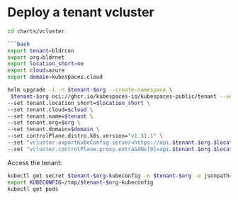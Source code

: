 # Deploy a tenant vcluster

```bash
cd charts/vcluster

```bash
export tenant=bldrcon
export org=bldrnet
export location_short=ne
export cloud=azure
export domain=kubespaces.cloud

helm upgrade -i -n $tenant-$org --create-namespace \
 $tenant-$org oci://ghcr.io/kubespaces-io/kubespaces-public/tenant --version 0.1.3 \
--set tenant.location_short=$location_short \
--set tenant.cloud=$cloud \
--set tenant.name=$tenant \
--set tenant.org=$org \
--set tenant.domain=$domain \
--set controlPlane.distro.k8s.version="v1.31.1" \
--set "vcluster.exportKubeConfig.server=https://api.$tenant.$org.$location_short.$cloud.$domain" \
--set "vcluster.controlPlane.proxy.extraSANs[0]=api.$tenant.$org.$location_short.$cloud.$domain"
```

Access the tenant:

```bash
kubectl get secret $tenant-$org-kubeconfig -n $tenant-$org -o jsonpath='{.data.kubeconfig}' | base64 -d > /tmp/$tenant-$org-kubeconfig
export KUBECONFIG=/tmp/$tenant-$org-kubeconfig
kubectl get pods
```
